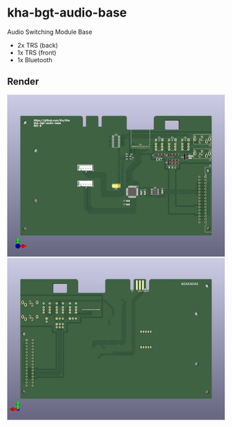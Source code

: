 # kha-bgt-audio-base

Audio Switching Module Base

- 2x TRS (back)
- 1x TRS (front)
- 1x Bluetooth

## Render

<img src="kha-bgt-audio-base-render-front.png" width="800"/>

<img src="kha-bgt-audio-base-render-back.png" width="800"/>
